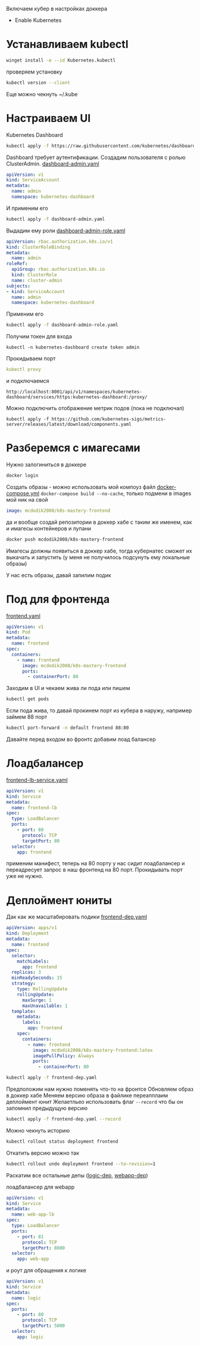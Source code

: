 Включаем кубер в настройках доккера
- Enable Kubernetes

# Устанавливаем kubectl
```bash
winget install -e --id Kubernetes.kubectl
```
проверяем установку
```bash
kubectl version --client
```
Еще можно чекнуть ~/.kube


# Настраиваем UI

Kubernetes Dashboard
```bash
kubectl apply -f https://raw.githubusercontent.com/kubernetes/dashboard/v2.7.0/aio/deploy/recommended.yaml
```
Dashboard требует аутентификации. Создадим пользователя с ролью ClusterAdmin. [dashboard-admin.yaml](dashboard-admin.yaml)
```yaml
apiVersion: v1
kind: ServiceAccount
metadata:
  name: admin
  namespace: kubernetes-dashboard
```
И применим его
```bash
kubectl apply -f dashboard-admin.yaml
```
Выдадим ему роли [dashboard-admin-role.yaml](dashboard-admin-role.yaml)
```yaml
apiVersion: rbac.authorization.k8s.io/v1
kind: ClusterRoleBinding
metadata:
  name: admin
roleRef:
  apiGroup: rbac.authorization.k8s.io
  kind: ClusterRole
  name: cluster-admin
subjects:
- kind: ServiceAccount
  name: admin
  namespace: kubernetes-dashboard
```
Применим его
```bash
kubectl apply -f dashboard-admin-role.yaml
```

Получим токен для входа 
```
kubectl -n kubernetes-dashboard create token admin
```
Прокидываем порт
```yaml
kubectl proxy
```
и подключаемся 
```
http://localhost:8001/api/v1/namespaces/kubernetes-dashboard/services/https:kubernetes-dashboard:/proxy/
```

Можно подключить отображение метрик подов (пока не подключал)
```
kubectl apply -f https://github.com/kubernetes-sigs/metrics-server/releases/latest/download/components.yaml
```

# Разберемся с имагесами
Нужно залогиниться в доккере
```bash
docker login
```
Создать образы - можно использовать мой компоуз файл [docker-compose.yml](docker-compose.yml) 
`docker-compose build --no-cache`, только подмени в images мой ник на свой
```yaml
image: mcdodik2008/k8s-mastery-frontend
```
да и вообще создай репозитории в доккер хабе с таким же именем, как и имагесы контейнеров и лупани
```bash
docker push mcdodik2008/k8s-mastery-frontend
```
Имагесы должны появиться в доккер хабе, тогда кубернатес сможет их выкачать и запустить 
(у меня не получилось подсунуть ему локальные образы)

У нас есть образы, давай запилим подик

# Под для фронтенда
[frontend.yaml](frontend.yaml)
```yaml
apiVersion: v1
kind: Pod
metadata:
  name: frontend
spec:
  containers:
    - name: frontend
      image: mcdodik2008/k8s-mastery-frontend
      ports:
        - containerPort: 80
```
Заходим в UI и чекаем жива ли пода или пишем 
```bash
kubectl get pods
```
Если пода жива, то давай прокинем порт из кубера в наружу, например займем 88 порт
```bash
kubectl port-forward -n default frontend 88:80
```

Давайте перед входом во фронтс добавим лоад балансер

# Лоадбалансер
[frontend-lb-service.yaml](frontend-lb-service.yaml)
```yaml
apiVersion: v1
kind: Service
metadata:
  name: frontend-lb
spec:
  type: LoadBalancer
  ports:
    - port: 80
      protocol: TCP
      targetPort: 80
  selector:
    app: frontend
```
применим манифест, теперь на 80 порту у нас сидит лоадбалансер 
и переадресует запрос в наш фронтенд на 80 порт. Прокидывать порт уже не нужно.

# Деплоймент юниты
Дак как же масштабировать подики
[frontend-dep.yaml](frontend-dep.yaml)
```yaml
apiVersion: apps/v1
kind: Deployment
metadata:
  name: frontend
spec:
  selector:
    matchLabels:
      app: frontend
  replicas: 3
  minReadySeconds: 15
  strategy:
    type: RollingUpdate
    rollingUpdate:
      maxSurge: 1
      maxUnavailable: 1
  template:
    metadata:
      labels:
        app: frontend
    spec:
      containers:
        - name: frontend
          image: mcdodik2008/k8s-mastery-frontend:latex
          imagePullPolicy: Always
          ports:
            - containerPort: 80
```
```bash
kubectl apply -f frontend-dep.yaml
```
Предположим нам нужно поменять что-то на фронтсе
Обновляем образ в доккер хабе 
Меняем версию образа в файлике
переапплаим деплоймент юнит
Желаетльео использовать флаг `--record` что бы он запомнил предыдущую версию
```bash
kubectl apply -f frontend-dep.yaml --record
```
Можно чекнуть историю 
```bash
kubectl rollout status deployment frontend
```
Откатить версию можно так 
```bash
kubectl rollout undo deployment frontend --to-revision=1
```

Раскатим все остальные депы ([logic-dep](logic-dep.yaml), [webapp-dep](webapp-dep.yaml))

лоадбалансер для webapp
```yaml
apiVersion: v1
kind: Service
metadata:
  name: web-app-lb
spec:
  type: LoadBalancer
  ports:
    - port: 81
      protocol: TCP
      targetPort: 8080
  selector:
    app: web-app
```
и роут для обращения к логике
```yaml
apiVersion: v1
kind: Service
metadata:
  name: logic
spec:
  ports:
    - port: 80
      protocol: TCP
      targetPort: 5000
  selector:
    app: logic
```





